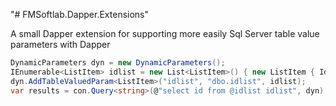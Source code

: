 "# FMSoftlab.Dapper.Extensions" 

A small Dapper extension for supporting more easily Sql Server table value parameters with Dapper

```cs
DynamicParameters dyn = new DynamicParameters();
IEnumerable<ListItem> idlist = new List<ListItem>() { new ListItem { Id = "1" }, new ListItem { Id = "2" } };
dyn.AddTableValuedParam<ListItem>("idlist", "dbo.idlist", idlist);
var results = con.Query<string>(@"select id from @idlist idlist", dyn).AsList<string>();
```
